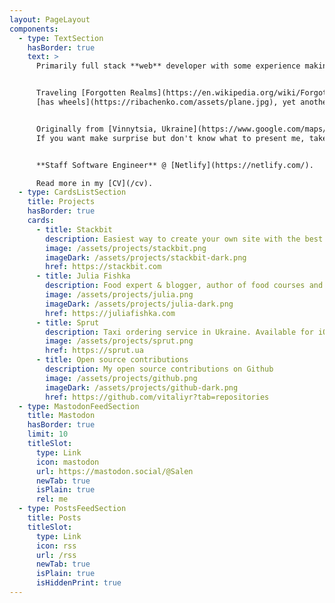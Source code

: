 ```yaml
---
layout: PageLayout
components:
  - type: TextSection
    hasBorder: true
    text: >
      Primarily full stack **web** developer with some experience making native mobile applications.


      Traveling [Forgotten Realms](https://en.wikipedia.org/wiki/Forgotten_Realms), adore driving everything
      [has wheels](https://ribachenko.com/assets/plane.jpg), yet another [Apple](https://www.apple.com/) fanboy.


      Originally from [Vinnytsia, Ukraine](https://www.google.com/maps/search/?api=1&query=49.233243,28.47012).
      If you want make surprise but don't know what to present me, take a look at my [wishlist page](/wishlist).


      **Staff Software Engineer** @ [Netlify](https://netlify.com/).

      Read more in my [CV](/cv).
  - type: CardsListSection
    title: Projects
    hasBorder: true
    cards:
      - title: Stackbit
        description: Easiest way to create your own site with the best tools is Stackbit - first open, complete platform for the Jamstack
        image: /assets/projects/stackbit.png
        imageDark: /assets/projects/stackbit-dark.png
        href: https://stackbit.com
      - title: Julia Fishka
        description: Food expert & blogger, author of food courses and my beloved wife. I'm providing IT support for all projects
        image: /assets/projects/julia.png
        imageDark: /assets/projects/julia-dark.png
        href: https://juliafishka.com
      - title: Sprut
        description: Taxi ordering service in Ukraine. Available for iOS and Android, and also there are separate apps for drivers
        image: /assets/projects/sprut.png
        href: https://sprut.ua
      - title: Open source contributions
        description: My open source contributions on Github
        image: /assets/projects/github.png
        imageDark: /assets/projects/github-dark.png
        href: https://github.com/vitaliyr?tab=repositories
  - type: MastodonFeedSection
    title: Mastodon
    hasBorder: true
    limit: 10
    titleSlot:
      type: Link
      icon: mastodon
      url: https://mastodon.social/@Salen
      newTab: true
      isPlain: true
      rel: me
  - type: PostsFeedSection
    title: Posts
    titleSlot:
      type: Link
      icon: rss
      url: /rss
      newTab: true
      isPlain: true
      isHiddenPrint: true
---
```


